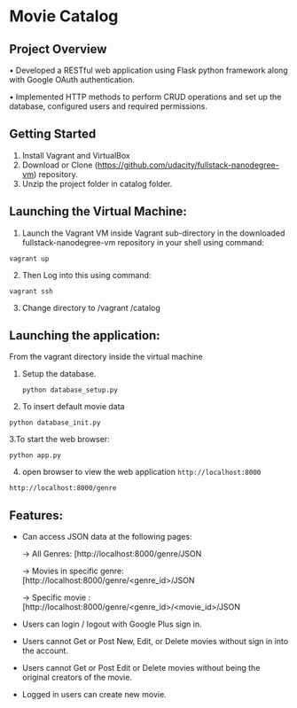 # Movie Catalog
 
 
 ## Project Overview
 
• Developed a RESTful web application using Flask python framework along with Google OAuth authentication.

• Implemented HTTP methods to perform CRUD operations and set up the database, configured users and required permissions.

## Getting Started

  1. Install Vagrant and VirtualBox
  2. Download or Clone (https://github.com/udacity/fullstack-nanodegree-vm) repository. 
  3. Unzip the project folder in catalog folder. 
 

## Launching the Virtual Machine:
  1. Launch the Vagrant VM inside Vagrant sub-directory in the downloaded fullstack-nanodegree-vm repository in your shell using command:
  
   `vagrant up`
 
  2. Then Log into this using command:
  
   `vagrant ssh`

  3. Change directory to /vagrant /catalog
  
## Launching the application:
   From the vagrant directory inside the virtual machine

  1. Setup the database.
  
  
     `python database_setup.py`
  
  2. To insert default movie data 
  
    python database_init.py

  3.To start the web browser:
  
   `python app.py`
   
  4. open browser to view the web application
   `http://localhost:8000`
   
   `http://localhost:8000/genre`

  

## Features:

* Can access JSON data at the following pages:

  -> All Genres: [http://localhost:8000/genre/JSON
  
  -> Movies in specific genre: [http://localhost:8000/genre/\<genre_id\>/JSON
  
  -> Specific movie : [http://localhost:8000/genre/\<genre_id\>/\<movie_id\>/JSON
  
* Users can login / logout with Google Plus sign in.

* Users cannot Get or Post New, Edit, or Delete movies without sign in into the account.

*  Users cannot Get or Post Edit or Delete movies without being the original creators of the movie.

* Logged in users can create new movie.

  
  
